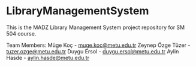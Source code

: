 # LibraryManagementSystem

This is the MADZ Library Management System project repository for SM 504 course.

Team Members:
Müge Koç - muge.koc@metu.edu.tr
Zeynep Özge Tüzer - tuzer.ozge@metu.edu.tr
Duygu Ersol - duygu.ersol@metu.edu.tr
Aylin Hasde - aylin.hasde@metu.edu.tr
